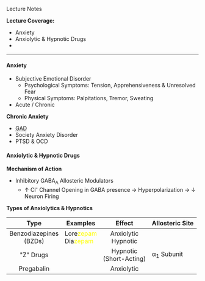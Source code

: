 Lecture Notes

**Lecture Coverage:**
- Anxiety
- Anxiolytic & Hypnotic Drugs
- 

---
#### **Anxiety**
- Subjective Emotional Disorder
	- Psychological Symptoms: Tension, Apprehensiveness & Unresolved Fear
	- Physical Symptoms: Palpitations, Tremor, Sweating
- Acute / Chronic

**Chronic Anxiety**
- <abbr Title="Generalized Anxiety Disorder">GAD</abbr>
- Society Anxiety Disorder
- PTSD & OCD


#### **Anxiolytic & Hypnotic Drugs**
**Mechanism of Action**
- Inhibitory GABA<sub>A</sub> Allosteric Modulators
	- ↑ Cl<sup>-</sup> Channel Opening in GABA presence → Hyperpolarization → ↓ Neuron Firing

**Types of Anxiolytics & Hypnotics**

|            Type            | Examples                                                                  |           Effect           | Allosteric Site       |
| :------------------------: | ------------------------------------------------------------------------- | :------------------------: | --------------------- |
| Benzodiazepines <br>(BZDs) | Lore<font color=yellow>zepam</font><br>Dia<font color=yellow>zepam</font> |   Anxiolytic<br>Hypnotic   |                       |
|         "Z" Drugs          |                                                                           | Hypnotic<br>(Short-Acting) | α<sub>1</sub> Subunit |
|         Pregabalin         |                                                                           |         Anxiolytic         |                       |
